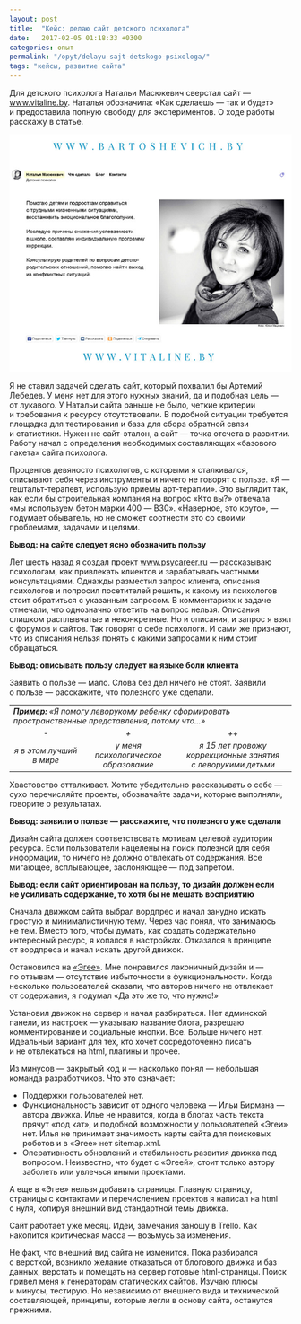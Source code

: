 ```yaml
---
layout: post
title:  "Кейс: делаю сайт детского психолога"
date:   2017-02-05 01:18:33 +0300
categories: опыт
permalink: "/opyt/delayu-sajt-detskogo-psixologa/"
tags: "кейсы, развитие сайта"
---
```

<p>Для детского психолога Натальи Масюкевич сверстал сайт — <a href="http://www.vitaline.by" target="_blank">www.vitaline.by</a>. Наталья обозначила: «Как сделаешь — так и будет» и предоставила полную свободу для экспериментов. О ходе работы расскажу в статье.</p> <!--more-->

![сайт психолога](/images/vitaline_site.jpg)

<p>Я не ставил задачей сделать сайт, который похвалил бы Артемий Лебедев. У меня нет для этого нужных знаний, да и подобная цель — от лукавого. У Натальи сайта раньше не было, четкие критерии и требования к ресурсу отсутствовали. В подобной ситуации требуется площадка для тестирования и база для сбора обратной связи и статистики. Нужен не сайт-эталон, а сайт — точка отсчета в развитии. Работу начал с определения необходимых составляющих «базового пакета» сайта психолога.</p>

<p>Процентов девяносто психологов, с которыми я сталкивался, описывают себя через инструменты и ничего не говорят о пользе. «Я — гештальт-терапевт, использую приемы арт-терапии». Это выглядит так, как если бы строительная компания на вопрос «Кто вы?» отвечала «мы используем бетон марки 400 — B30». «Наверное, это круто», — подумает обыватель, но не сможет соотнести это со своими проблемами, задачами и целями.</p>

<p><strong>Вывод: на сайте следует ясно обозначить пользу</strong></p>

<p>Лет шесть назад я создал проект <a href="http://www.psycareer.ru" target="_blank">www.psycareer.ru</a> — рассказываю психологам, как привлекать клиентов и зарабатывать частными консультациями. Однажды разместил запрос клиента, описания психологов и попросил посетителей решить, к какому из психологов стоит обратиться с указанным запросом. В комментариях к задаче отмечали, что однозначно ответить на вопрос нельзя. Описания слишком расплывчатые и неконкретные. Но и описания, и запрос я взял с форумов и сайтов. Так говорят о себе психологи. И сами же признают, что из описания нельзя понять с какими запросами к ним стоит обращаться.</p>

<p><strong>Вывод: описывать пользу следует на языке боли клиента</strong></p>

<p>Заявить о пользе — мало. Слова без дел ничего не стоят. Заявили о пользе — расскажите, что полезного уже сделали.</p>
  <p></p>
<table>
<tbody>
<tr>
<td style="width: 615px;" colspan="3"><em><strong>Пример:</strong> «Я помогу леворукому ребенку сформировать пространственные представления, потому что...»</em></td>
</tr>
<tr>
<td style="width: 167px; text-align: center;"><em>-</em></td>
<td style="width: 178px; text-align: center;"><em>+</em></td>
<td style="width: 270px; text-align: center;"><em>++</em></td>
</tr>
<tr>
<td style="width: 167px; text-align: center;"><em>я в этом лучший в мире</em></td>
<td style="width: 178px; text-align: center;"><em>у меня психологическое образование</em></td>
<td style="width: 270px; text-align: center;"><em>я 15 лет провожу коррекционные занятия с леворукими детьми</em></td>
</tr>
</tbody>
</table>
 <p></p>
<p>Хвастовство отталкивает. Хотите убедительно рассказывать о себе — сухо перечисляйте проекты, обозначайте задачи, которые выполняли, говорите о результатах.</p>

<p><strong>Вывод: заявили о пользе — расскажите, что полезного уже сделали</strong></p>

<p>Дизайн сайта должен соответствовать мотивам целевой аудитории ресурса. Если пользователи нацелены на поиск полезной для себя информации, то ничего не должно отвлекать от содержания. Все мигающее, всплывающее, заслоняющее — под запретом.</p>

<p><strong>Вывод: если сайт ориентирован на пользу, то дизайн должен если не усиливать содержание, то хотя бы не мешать восприятию</strong></p>

<p>Сначала движком сайта выбрал вордпрес и начал занудно искать простую и минималистичную тему. Через час понял, что занимаюсь не тем. Вместо того, чтобы думать, как создать содержательно интересный ресурс, я копался в настройках. Отказался в принципе от вордпреса и начал искать другой движок.</p>

<p>Остановился на <a href="http://blogengine.ru/" target="_blank">«Эгее»</a>. Мне понравился лаконичный дизайн и — по отзывам — отсутствие избыточности в функциональности. Когда несколько пользователей сказали, что авторов ничего не отвлекает от содержания, я подумал «Да это же то, что нужно!»</p>

<p>Установил движок на сервер и начал разбираться. Нет админской панели, из настроек — указываю название блога, разрешаю комментирование и социальные кнопки. Все. Больше ничего нет. Идеальный вариант для тех, кто хочет сосредоточенно писать и не отвлекаться на html, плагины и прочее.</p>

<p>Из минусов — закрытый код и — насколько понял — небольшая команда разработчиков. Что это означает:
<ul>
 	<li>Поддержки пользователей нет.</li>
 	<li>Функциональность зависит от одного человека — Ильи Бирмана — автора движка. Илье не нравится, когда в блогах часть текста прячут «под кат», и подобной возможности у пользователей «Эгеи» нет. Илья не принимает значимость карты сайта для поисковых роботов и в «Эгее» нет sitemap.xml.</li>
 	<li>Оперативность обновлений и стабильность развития движка под вопросом. Неизвестно, что будет с «Эгеей», стоит только автору заболеть или увлечься иными проектами.</li>
</ul></p>
<p>А еще в «Эгее» нельзя добавить страницы. Главную страницу, страницы с контактами и перечислением проектов я написал на html с нуля, копируя внешний вид стандартной темы движка.</p>

<p>Сайт работает уже месяц. Идеи, замечания заношу в Trello. Как накопится критическая масса — возьмусь за изменения.</p>

<p>Не факт, что внешний вид сайта не изменится. Пока разбирался с версткой, возникло желание отказаться от блогового движка и баз данных, верстать и помещать на сервер готовые html-страницы. Поиск привел меня к генераторам статических сайтов. Изучаю плюсы и минусы, тестирую. Но независимо от внешнего вида и технической составляющей, принципы, которые легли в основу сайта, останутся прежними.</p>
